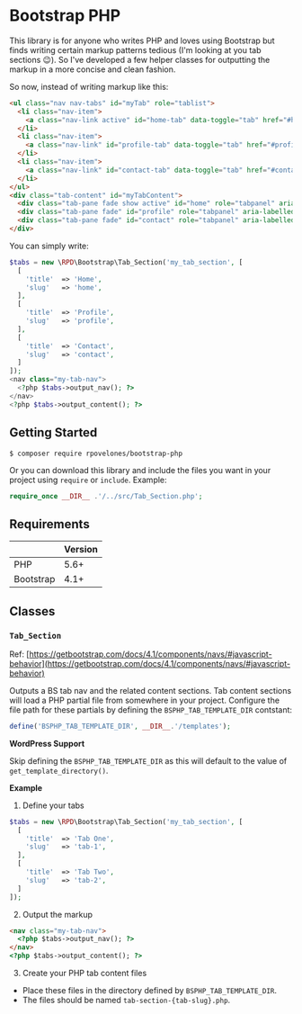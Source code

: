 # Bootstrap PHP

This library is for anyone who writes PHP and loves using Bootstrap but finds writing certain markup patterns tedious (I'm looking at you tab sections :wink:). So I've developed a few helper classes for outputting the markup in a more concise and clean fashion.

So now, instead of writing markup like this:

```html
<ul class="nav nav-tabs" id="myTab" role="tablist">
  <li class="nav-item">
    <a class="nav-link active" id="home-tab" data-toggle="tab" href="#home" role="tab" aria-controls="home" aria-selected="true">Home</a>
  </li>
  <li class="nav-item">
    <a class="nav-link" id="profile-tab" data-toggle="tab" href="#profile" role="tab" aria-controls="profile" aria-selected="false">Profile</a>
  </li>
  <li class="nav-item">
    <a class="nav-link" id="contact-tab" data-toggle="tab" href="#contact" role="tab" aria-controls="contact" aria-selected="false">Contact</a>
  </li>
</ul>
<div class="tab-content" id="myTabContent">
  <div class="tab-pane fade show active" id="home" role="tabpanel" aria-labelledby="home-tab">...</div>
  <div class="tab-pane fade" id="profile" role="tabpanel" aria-labelledby="profile-tab">...</div>
  <div class="tab-pane fade" id="contact" role="tabpanel" aria-labelledby="contact-tab">...</div>
</div>
```

You can simply write:

```php
$tabs = new \RPD\Bootstrap\Tab_Section('my_tab_section', [
  [
    'title'  => 'Home',
    'slug'   => 'home',
  ],
  [
    'title'  => 'Profile',
    'slug'   => 'profile',
  ],
  [
    'title'  => 'Contact',
    'slug'   => 'contact',
  ]
]);
<nav class="my-tab-nav">
  <?php $tabs->output_nav(); ?>
</nav>
<?php $tabs->output_content(); ?>
```

## Getting Started

```shell
$ composer require rpovelones/bootstrap-php
```

Or you can download this library and include the files you want in your project using `require` or `include`. Example:

```php
require_once __DIR__ .'/../src/Tab_Section.php';
```

## Requirements

|   | Version |
| - | - |
| PHP | 5.6+ |
| Bootstrap | 4.1+ |

## Classes

### `Tab_Section`

Ref: [https://getbootstrap.com/docs/4.1/components/navs/#javascript-behavior](https://getbootstrap.com/docs/4.1/components/navs/#javascript-behavior)

Outputs a BS tab nav and the related content sections. Tab content sections will load a PHP partial file from somewhere in your project. Configure the file path for these partials by defining the `BSPHP_TAB_TEMPLATE_DIR` contstant:

```php
define('BSPHP_TAB_TEMPLATE_DIR', __DIR__.'/templates');
```

**WordPress Support**

Skip defining the `BSPHP_TAB_TEMPLATE_DIR` as this will default to the value of `get_template_directory()`.

**Example**

1. Define your tabs

```php
$tabs = new \RPD\Bootstrap\Tab_Section('my_tab_section', [
  [
    'title'  => 'Tab One',
    'slug'   => 'tab-1',
  ],
  [
    'title'  => 'Tab Two',
    'slug'   => 'tab-2',
  ]
]);
```

2. Output the markup

```html
<nav class="my-tab-nav">
  <?php $tabs->output_nav(); ?>
</nav>
<?php $tabs->output_content(); ?>
```

3. Create your PHP tab content files

- Place these files in the directory defined by `BSPHP_TAB_TEMPLATE_DIR`.
- The files should be named `tab-section-{tab-slug}.php`.
